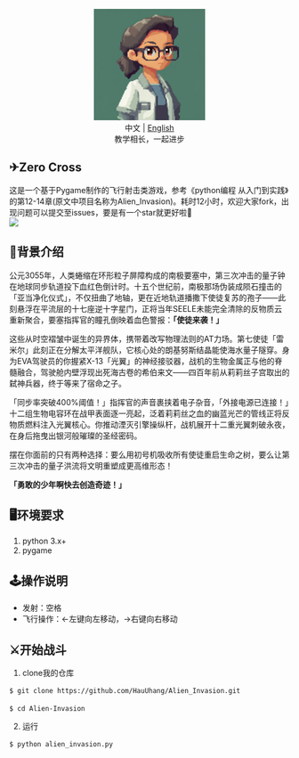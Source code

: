 <p align="center">
  <img src="https://github.com/HauUhang/files/blob/main/%E7%85%A7%E7%89%87/%E5%BE%AE%E4%BF%A1%E5%9B%BE%E7%89%87_20250330214933.jpg" width="200"/>
  <br>中文 | <a href="README_en.md">English</a>
  <br>教学相长，一起进步
</p>

## ✈Zero Cross
这是一个基于Pygame制作的飞行射击类游戏，参考《python编程 从入门到实践》的第12-14章(原文中项目名称为Alien_Invasion)。耗时12小时，欢迎大家fork，出现问题可以提交至issues，要是有一个star就更好啦🥰
<img 
  src="https://github.com/user-attachments/assets/1551fb8f-8838-4f1d-b0d6-853aad339292" 
  width="600" 
  style="display: block; margin: 0 auto;" 
/>

## 🌠背景介绍
公元3055年，人类蜷缩在环形粒子屏障构成的南极要塞中，第三次冲击的量子钟在地球同步轨道投下血红色倒计时。十五个世纪前，南极那场伪装成陨石撞击的「亚当净化仪式」，不仅扭曲了地轴，更在近地轨道播撒下使徒复苏的孢子——此刻悬浮在平流层的十七座逆十字星门，正将当年SEELE未能完全清除的反物质云重新聚合，要塞指挥官的瞳孔倒映着血色警报：**「使徒来袭！」**

这些从时空褶皱中诞生的异界体，携带着改写物理法则的AT力场。第七使徒「雷米尔」此刻正在分解太平洋舰队，它核心处的朗基努斯结晶能使海水量子隧穿。身为EVA驾驶员的你握紧X-13「光翼」的神经接驳器，战机的生物金属正与他的脊髓融合，驾驶舱内壁浮现出死海古卷的希伯来文——四百年前从莉莉丝子宫取出的弑神兵器，终于等来了宿命之子。

「同步率突破400%阈值！」指挥官的声音裹挟着电子杂音，「外接电源已连接！」十二组生物电容环在战甲表面逐一亮起，泛着莉莉丝之血的幽蓝光芒的管线正将反物质燃料注入光翼核心。你推动湮灭引擎操纵杆，战机展开十二重光翼刺破永夜，在身后拖曳出银河般璀璨的圣经密码。

摆在你面前的只有两种选择：要么用初号机吸收所有使徒重启生命之树，要么让第三次冲击的量子洪流将文明重塑成更高维形态！

**「勇敢的少年啊快去创造奇迹！」**

## 🖥环境要求
1. python 3.x+
2. pygame

## 🕹操作说明
* 发射：空格
* 飞行操作：←左键向左移动，→右键向右移动

## ⚔开始战斗
1. clone我的仓库
```
$ git clone https://github.com/HauUhang/Alien_Invasion.git

$ cd Alien-Invasion
```
2. 运行
```
$ python alien_invasion.py
```
